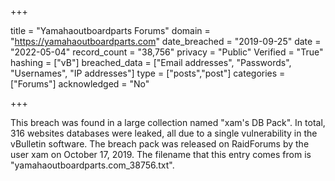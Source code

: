 +++

title = "Yamahaoutboardparts Forums"
domain = "https://yamahaoutboardparts.com"
date_breached = "2019-09-25"
date = "2022-05-04"
record_count = "38,756"
privacy = "Public"
Verified = "True"
hashing = ["vB"]
breached_data = ["Email addresses", "Passwords", "Usernames", "IP addresses"]
type = ["posts","post"]
categories = ["Forums"]
acknowledged = "No"


+++


This breach was found in a large collection named "xam's DB Pack". In total, 316 websites databases were leaked, all due to a single vulnerability in the vBulletin software. The breach pack was released on RaidForums by the user xam on October 17, 2019. The filename that this entry comes from is "yamahaoutboardparts.com_38756.txt".

